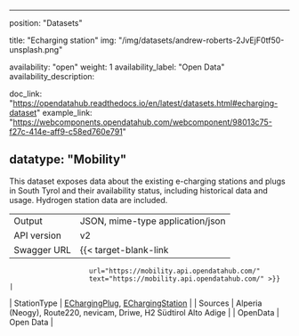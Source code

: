 

---
position: "Datasets"

title: "Echarging station"
img: "/img/datasets/andrew-roberts-2JvEjF0tf50-unsplash.png"

availability: "open"
weight: 1
availability_label: "Open Data"
availability_description: 

doc_link: "https://opendatahub.readthedocs.io/en/latest/datasets.html#echarging-dataset"
example_link: "https://webcomponents.opendatahub.com/webcomponent/98013c75-f27c-414e-aff9-c58ed760e791"

datatype: "Mobility"
---

This dataset exposes data about the existing e-charging stations and plugs in South Tyrol and their availability status, including historical data and usage. Hydrogen station data are included.

|             |                                                                                                                                                                                                   |
| :---------- | ------------------------------------------------------------------------------------------------------------------------------------------------------------------------------------------------- |
| Output      | JSON, mime-type application/json                                                                                                                                                                  |
| API version | v2                                                                                                                                                                                                |
| Swagger URL | {{< target-blank-link
                        url="https://mobility.api.opendatahub.com/"
                        text="https://mobility.api.opendatahub.com/" >}}                                                                                                                                                          |
| StationType | [EChargingPlug](https://mobility.api.opendatahub.com/v2/flat/EChargingPlug,EChargingStation), [EChargingStation](https://mobility.api.opendatahub.com/v2/flat/EChargingPlug,EChargingStation) |
| Sources     | Alperia (Neogy), Route220, nevicam, Driwe, H2 Südtirol Alto Adige                                                                                                                                 |
| OpenData    | Open Data                                                                                                                                                                                         |
